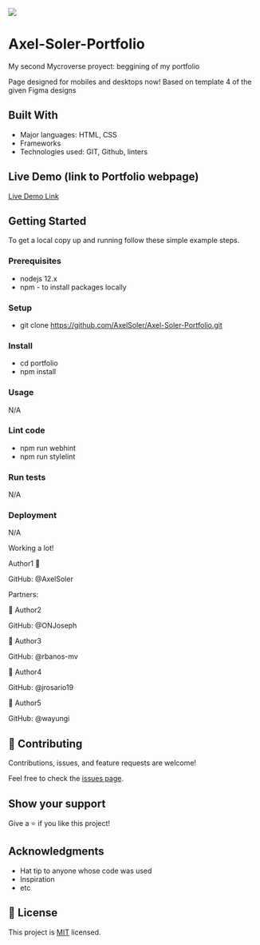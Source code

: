 ![](https://img.shields.io/badge/Microverse-blueviolet)

# Axel-Soler-Portfolio

My second Mycroverse proyect: beggining of my portfolio

Page designed for mobiles and desktops now! Based on template 4 of the given Figma designs

## Built With

- Major languages: HTML, CSS
- Frameworks
- Technologies used: GIT, Github, linters

## Live Demo (link to Portfolio webpage)

[Live Demo Link](https://axelsoler.github.io/Axel-Soler-Portfolio/)


## Getting Started

To get a local copy up and running follow these simple example steps.

### Prerequisites
* nodejs 12.x
* npm - to install packages locally

### Setup
* git clone https://github.com/AxelSoler/Axel-Soler-Portfolio.git

### Install
* cd portfolio
* npm install

### Usage
N/A 

### Lint code
* npm run webhint
* npm run stylelint

### Run tests
N/A

### Deployment
N/A

Working a lot! 

Author1 👤 

GitHub: @AxelSoler

Partners: 

👤 Author2

GitHub: @ONJoseph


👤 Author3

GitHub: @rbanos-mv

👤 Author4

GitHub: @jrosario19

👤 Author5

GitHub: @wayungi


## 🤝 Contributing

Contributions, issues, and feature requests are welcome!

Feel free to check the [issues page](../../issues/).

## Show your support

Give a ⭐️ if you like this project!

## Acknowledgments

- Hat tip to anyone whose code was used
- Inspiration
- etc

## 📝 License

This project is [MIT](./MIT.md) licensed.